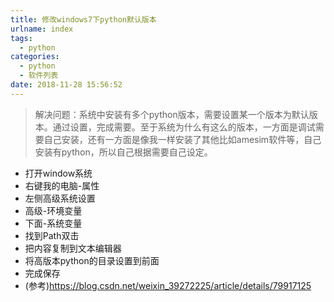 ```yaml
---
title: 修改windows7下python默认版本
urlname: index
tags:
  - python
categories:
  - python
  - 软件列表
date: 2018-11-28 15:56:52
---
```

<!-- Hexo daybreak git vb.net 健康 博客设置 网络日志 软件列表 魔法书签 -->
<!--![图]() -->
<!--[]() -->

> 解决问题：系统中安装有多个python版本，需要设置某一个版本为默认版本。通过设置，完成需要。至于系统为什么有这么的版本，一方面是调试需要自己安装，还有一方面是像我一样安装了其他比如amesim软件等，自己安装有python，所以自己根据需要自己设定。

<!-- more -->

- 打开window系统
- 右键我的电脑-属性
- 左侧高级系统设置
- 高级-环境变量
- 下面-系统变量
- 找到Path双击
- 把内容复制到文本编辑器
- 将高版本python的目录设置到前面
- 完成保存
- (参考)<https://blog.csdn.net/weixin_39272225/article/details/79917125>
